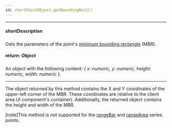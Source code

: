 ```yaml
---
id: chartPointObject.getBoundingRect()
---
```

---
##### shortDescription
Gets the parameters of the point's <a href="http://en.wikipedia.org/wiki/Minimum_bounding_rectangle" target="_blank">minimum bounding rectangle</a> (MBR).

##### return: Object
An object with the following content: *{ x: numeric, y: numeric, height: numeric, width: numeric }*.

---
The object returned by this method contains the X and Y coordinates of the upper-left corner of the MBR. These coordinates are relative to the client area UI component's container). Additionally, the returned object contains the height and width of the MBR.

[note]This method is not supported for the [rangeBar](/api-reference/20%20Data%20Visualization%20Widgets/dxChart/5%20Series%20Types/RangeBarSeries '/Documentation/ApiReference/Data_Visualization_Widgets/dxChart/Series_Types/RangeBarSeries/') and [rangeArea](/api-reference/20%20Data%20Visualization%20Widgets/dxChart/5%20Series%20Types/RangeAreaSeries '/Documentation/ApiReference/Data_Visualization_Widgets/dxChart/Series_Types/RangeAreaSeries/') series points.